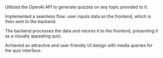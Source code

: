 Utilized the OpenAI API to generate quizzes on any topic provided to it.

Implemented a seamless flow: user inputs data on the frontend, which is then sent to the backend.

The backend processes the data and returns it to the frontend, presenting it as a visually appealing quiz.

Achieved an attractive and user-friendly UI design with media queries for the quiz interface.
